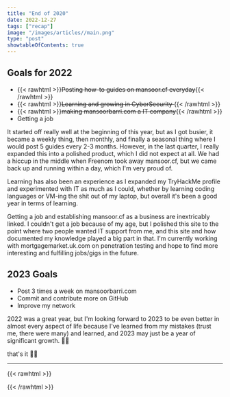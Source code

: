 ```yaml
---
title: "End of 2020"
date: 2022-12-27
tags: ["recap"]
image: "/images/articles//main.png"
type: "post"
showtableOfContents: true
---
```


## Goals for 2022

- {{< rawhtml >}}<strike>Posting how-to guides on mansoor.cf everyday</strike>{{< /rawhtml >}}
- {{< rawhtml >}}<strike>Learning and growing in CyberSecurity </strike>{{< /rawhtml >}}
- {{< rawhtml >}}<strike>making mansoorbarri.com a IT company</strike>{{< /rawhtml >}}
- Getting a job

It started off really well at the beginning of this year, but as I got busier, it became a weekly thing, then monthly, and finally a seasonal thing where I would post 5 guides every 2-3 months. However, in the last quarter, I really expanded this into a polished product, which I did not expect at all. We had a hiccup in the middle when Freenom took away mansoor.cf, but we came back up and running within a day, which I'm very proud of.

Learning has also been an experience as I expanded my TryHackMe profile and experimented with IT as much as I could, whether by learning coding languages or VM-ing the shit out of my laptop, but overall it's been a good year in terms of learning.

Getting a job and establishing mansoor.cf as a business are inextricably linked. I couldn't get a job because of my age, but I polished this site to the point where two people wanted IT support from me, and this site and how documented my knowledge played a big part in that. I'm currently working with mortgagemarket.uk.com on penetration testing and hope to find more interesting and fulfilling jobs/gigs in the future.

## 2023 Goals
- Post 3 times a week on mansoorbarri.com
- Commit and contribute more on GitHub 
- Improve my network 

2022 was a great year, but I'm looking forward to 2023 to be even better in almost every aspect of life because I've learned from my mistakes (trust me, there were many) and learned, and 2023 may just be a year of significant growth. 🤞🏽

that's it ✌🏽

-------------------------------------------------------------
{{< rawhtml >}} 
<script src="https://utteranc.es/client.js"
        repo="mansoorbarri/website"
        issue-term="title"
        theme="github-dark"
        crossorigin="anonymous"
        async>
</script>
{{< /rawhtml >}}